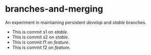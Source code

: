 # branches-and-merging

An experiment in maintaining persistent *develop* and *stable* branches.

* This is commit s1 on *stable*.
* This is commit s2 on *stable*.
* This is commit f1 on *feature*.
* This is commit f2 on *feature*.
